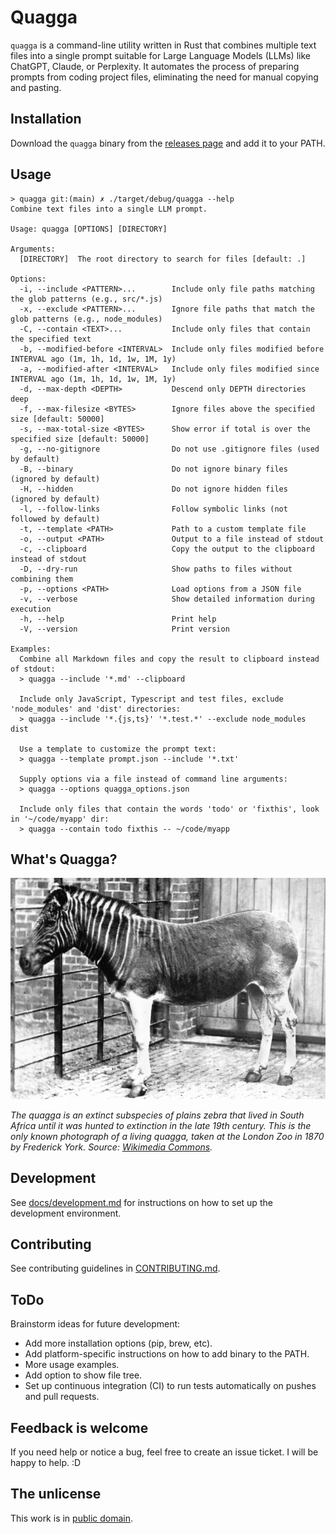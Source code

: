 # Quagga

`quagga` is a command-line utility written in Rust that combines multiple text files into a single prompt suitable for Large Language Models (LLMs) like ChatGPT, Claude, or Perplexity. It automates the process of preparing prompts from coding project files, eliminating the need for manual copying and pasting.

## Installation

Download the `quagga` binary from the [releases page](https://github.com/evgenyneu/quagga/releases) and add it to your PATH.

## Usage

```
> quagga git:(main) ✗ ./target/debug/quagga --help
Combine text files into a single LLM prompt.

Usage: quagga [OPTIONS] [DIRECTORY]

Arguments:
  [DIRECTORY]  The root directory to search for files [default: .]

Options:
  -i, --include <PATTERN>...        Include only file paths matching the glob patterns (e.g., src/*.js)
  -x, --exclude <PATTERN>...        Ignore file paths that match the glob patterns (e.g., node_modules)
  -C, --contain <TEXT>...           Include only files that contain the specified text
  -b, --modified-before <INTERVAL>  Include only files modified before INTERVAL ago (1m, 1h, 1d, 1w, 1M, 1y)
  -a, --modified-after <INTERVAL>   Include only files modified since INTERVAL ago (1m, 1h, 1d, 1w, 1M, 1y)
  -d, --max-depth <DEPTH>           Descend only DEPTH directories deep
  -f, --max-filesize <BYTES>        Ignore files above the specified size [default: 50000]
  -s, --max-total-size <BYTES>      Show error if total is over the specified size [default: 50000]
  -g, --no-gitignore                Do not use .gitignore files (used by default)
  -B, --binary                      Do not ignore binary files (ignored by default)
  -H, --hidden                      Do not ignore hidden files (ignored by default)
  -l, --follow-links                Follow symbolic links (not followed by default)
  -t, --template <PATH>             Path to a custom template file
  -o, --output <PATH>               Output to a file instead of stdout
  -c, --clipboard                   Copy the output to the clipboard instead of stdout
  -D, --dry-run                     Show paths to files without combining them
  -p, --options <PATH>              Load options from a JSON file
  -v, --verbose                     Show detailed information during execution
  -h, --help                        Print help
  -V, --version                     Print version

Examples:
  Combine all Markdown files and copy the result to clipboard instead of stdout:
  > quagga --include '*.md' --clipboard

  Include only JavaScript, Typescript and test files, exclude 'node_modules' and 'dist' directories:
  > quagga --include '*.{js,ts}' '*.test.*' --exclude node_modules dist

  Use a template to customize the prompt text:
  > quagga --template prompt.json --include '*.txt'

  Supply options via a file instead of command line arguments:
  > quagga --options quagga_options.json

  Include only files that contain the words 'todo' or 'fixthis', look in '~/code/myapp' dir:
  > quagga --contain todo fixthis -- ~/code/myapp
```

## What's Quagga?

<img src='./images/quagga.jpg' alt='Picture of Quagga'>

*The quagga is an extinct subspecies of plains zebra that lived in South Africa until it was hunted to extinction in the late 19th century. This is the only known photograph of a living quagga, taken at the London Zoo in 1870 by Frederick York. Source: [Wikimedia Commons](https://en.wikipedia.org/wiki/Quagga#/media/File:Quagga_photo.jpg).*

## Development

See [docs/development.md](docs/development.md) for instructions on how to set up the development environment.


## Contributing

See contributing guidelines in [CONTRIBUTING.md](CONTRIBUTING.md).


## ToDo

Brainstorm ideas for future development:

* Add more installation options (pip, brew, etc).
* Add platform-specific instructions on how to add binary to the PATH.
* More usage examples.
* Add option to show file tree.
* Set up continuous integration (CI) to run tests automatically on pushes and pull requests.

## Feedback is welcome

If you need help or notice a bug, feel free to create an issue ticket. I will be happy to help. :D


## The unlicense

This work is in [public domain](LICENSE).
